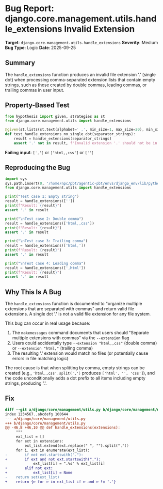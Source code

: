 # Bug Report: django.core.management.utils.handle_extensions Invalid Extension

**Target**: `django.core.management.utils.handle_extensions`
**Severity**: Medium
**Bug Type**: Logic
**Date**: 2025-09-25

## Summary

The `handle_extensions` function produces an invalid file extension '.' (single dot) when processing comma-separated extension lists that contain empty strings, such as those created by double commas, leading commas, or trailing commas in user input.

## Property-Based Test

```python
from hypothesis import given, strategies as st
from django.core.management.utils import handle_extensions

@given(st.lists(st.text(alphabet=' ,', min_size=1, max_size=20), min_size=1, max_size=5))
def test_handle_extensions_no_single_dot(separator_strings):
    result = handle_extensions(separator_strings)
    assert '.' not in result, f"Invalid extension '.' should not be in result"
```

**Failing input**: `[',']` or `['html,,css']` or `['']`

## Reproducing the Bug

```python
import sys
sys.path.insert(0, '/home/npc/pbt/agentic-pbt/envs/django_env/lib/python3.13/site-packages')
from django.core.management.utils import handle_extensions

print("Test case 1: Empty string")
result = handle_extensions([''])
print(f"Result: {result}")
assert '.' in result

print("\nTest case 2: Double comma")
result = handle_extensions(['html,,css'])
print(f"Result: {result}")
assert '.' in result

print("\nTest case 3: Trailing comma")
result = handle_extensions(['html,'])
print(f"Result: {result}")
assert '.' in result

print("\nTest case 4: Leading comma")
result = handle_extensions([',html'])
print(f"Result: {result}")
assert '.' in result
```

## Why This Is A Bug

The `handle_extensions` function is documented to "organize multiple extensions that are separated with commas" and return valid file extensions. A single dot '.' is not a valid file extension for any file system.

This bug can occur in real usage because:
1. The `makemessages` command documents that users should "Separate multiple extensions with commas" via the `--extension` flag
2. Users could accidentally type `--extension "html,,css"` (double comma) or `--extension "html,"` (trailing comma)
3. The resulting '.' extension would match no files (or potentially cause errors in file matching logic)

The root cause is that when splitting by comma, empty strings can be created (e.g., `'html,,css'.split(',')` produces `['html', '', 'css']`), and the code unconditionally adds a dot prefix to all items including empty strings, producing '.'.

## Fix

```diff
diff --git a/django/core/management/utils.py b/django/core/management/utils.py
index 1234567..abcdefg 100644
--- a/django/core/management/utils.py
+++ b/django/core/management/utils.py
@@ -46,8 +46,10 @@ def handle_extensions(extensions):
     """
     ext_list = []
     for ext in extensions:
         ext_list.extend(ext.replace(" ", "").split(","))
     for i, ext in enumerate(ext_list):
-        if not ext.startswith("."):
+        if ext and not ext.startswith("."):
             ext_list[i] = ".%s" % ext_list[i]
+        elif not ext:
+            ext_list[i] = None
-    return set(ext_list)
+    return {e for e in ext_list if e and e != '.'}
```